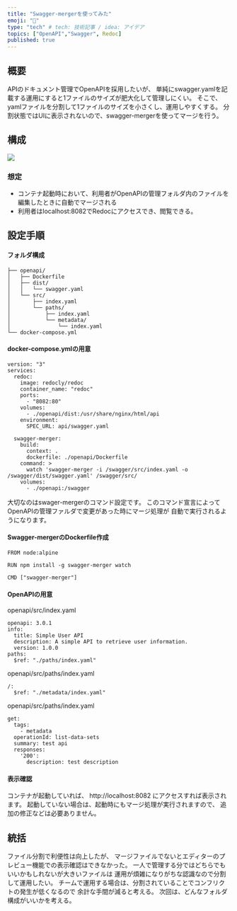 ```yaml
---
title: "Swagger-mergerを使ってみた"
emoji: "🕌"
type: "tech" # tech: 技術記事 / idea: アイデア
topics: ["OpenAPI","Swagger", Redoc]
published: true
---
```


## 概要
APIのドキュメント管理でOpenAPIを採用したいが、
単純にswagger.yamlを記載する運用にすると1ファイルのサイズが肥大化して管理しにくい。
そこで、yamlファイルを分割して1ファイルのサイズを小さくし、運用しやすくする。
分割状態ではUIに表示されないので、swagger-mergerを使ってマージを行う。

## 構成
![](//images/swagger-merger/2023-11-19-00-30-18.png)

### 想定
- コンテナ起動時において、利用者がOpenAPIの管理フォルダ内のファイルを編集したときに自動でマージされる
- 利用者はlocalhost:8082でRedocにアクセスでき、閲覧できる。
  
## 設定手順
#### フォルダ構成
```
├── openapi/
│   ├── Dockerfile
│   ├── dist/
│   │   └── swagger.yaml
│   └── src/
│       ├── index.yaml
│       └── paths/
│           ├── index.yaml
│           └── metadata/
│               └── index.yaml
└── docker-compose.yml
```

#### docker-compose.ymlの用意
```
version: "3"
services:
  redoc:
    image: redocly/redoc
    container_name: "redoc"
    ports:
      - "8082:80"
    volumes:
      - ./openapi/dist:/usr/share/nginx/html/api
    environment:
      SPEC_URL: api/swagger.yaml

  swagger-merger:
    build:
      context: .
      dockerfile: ./openapi/Dockerfile
    command: >
      watch 'swagger-merger -i /swagger/src/index.yaml -o /swagger/dist/swagger.yaml' /swagger/src/
    volumes:
      - ./openapi:/swagger
```
大切なのはswager-mergerのコマンド設定です。
このコマンド宣言によってOpenAPIの管理ファルダで変更があった時にマージ処理が
自動で実行されるようになります。

#### Swagger-mergerのDockerfile作成
```
FROM node:alpine

RUN npm install -g swagger-merger watch

CMD ["swagger-merger"]
```

#### OpenAPIの用意
openapi/src/index.yaml
```
openapi: 3.0.1
info:
  title: Simple User API
  description: A simple API to retrieve user information.
  version: 1.0.0
paths:
  $ref: "./paths/index.yaml"
```

openapi/src/paths/index.yaml
```
/:
  $ref: "./metadata/index.yaml"
```

openapi/src/paths/index.yaml
```
get:
  tags:
    - metadata
  operationId: list-data-sets
  summary: test api
  responses:
    '200':
      description: test description
```

#### 表示確認
コンテナが起動していれば、
http://localhost:8082
にアクセスすれば表示されます。
起動していない場合は、起動時にもマージ処理が実行されますので、
追加の修正などは必要ありません。

## 統括
ファイル分割で利便性は向上したが、
マージファイルでないとエディターのプレビュー機能での表示確認はできなかった。
一人で管理する分ではどちらでもいいかもしれないが大きいファイルは
運用が煩雑になりがちな認識なので分割して運用したい。
チームで運用する場合は、分割されていることでコンフリクトの発生が低くなるので
余計な手間が減ると考える。
次回は、どんなフォルダ構成がいいかを考える。
